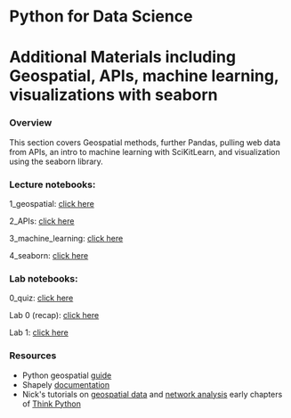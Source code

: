 
# Python for Data Science
# Additional Materials including Geospatial, APIs, machine learning, visualizations with seaborn
### Overview
This section covers Geospatial methods, further Pandas, pulling web data from APIs, an intro to machine learning with SciKitLearn, and visualization using the seaborn library.

### Lecture notebooks:


1_geospatial: [click here](https://colab.research.google.com/github/worldbank/Python-for-Data-Science/blob/master/Nov_2019_HD_workshop/bonus_materials_apis_geo_ml/1_geospatial.ipynb)

2_APIs: [click here](https://colab.research.google.com/github/worldbank/Python-for-Data-Science/blob/master/Nov_2019_HD_workshop/bonus_materials_apis_geo_ml/2_APIs.ipynb)

3_machine_learning: [click here](https://colab.research.google.com/github/worldbank/Python-for-Data-Science/blob/master/Nov_2019_HD_workshop/bonus_materials_apis_geo_ml/3_machine_learning.ipynb)

4_seaborn: [click here](https://colab.research.google.com/github/worldbank/Python-for-Data-Science/blob/master/Nov_2019_HD_workshop/bonus_materials_apis_geo_ml/4_seaborn.ipynb)


### Lab notebooks:

0_quiz: [click here](https://colab.research.google.com/github/worldbank/Python-for-Data-Science/blob/master/Nov_2019_HD_workshop/bonus_materials_apis_geo_ml/0_quiz.ipynb) 

Lab 0 (recap): [click here](https://colab.research.google.com/github/worldbank/Python-for-Data-Science/blob/master/Nov_2019_HD_workshop/bonus_materials_apis_geo_ml/lab_0_recap.ipynb)

Lab 1: [click here](https://colab.research.google.com/github/worldbank/Python-for-Data-Science/blob/master/Nov_2019_HD_workshop/bonus_materials_apis_geo_ml/lab_1.ipynb)


### Resources
* Python geospatial [guide](https://automating-gis-processes.github.io/2018/notebooks/L2/geopandas-basics.html)
* Shapely [documentation](https://shapely.readthedocs.io/en/latest/)
* Nick's tutorials on [geospatial data](https://towardsdatascience.com/building-support-for-pollution-free-cities-an-open-data-workflow-888096797cc9) and [network analysis](https://towardsdatascience.com/measuring-pedestrian-accessibility-97900f9e4d56)
early chapters of [Think Python](http://greenteapress.com/thinkpython2/thinkpython2.pdf)
